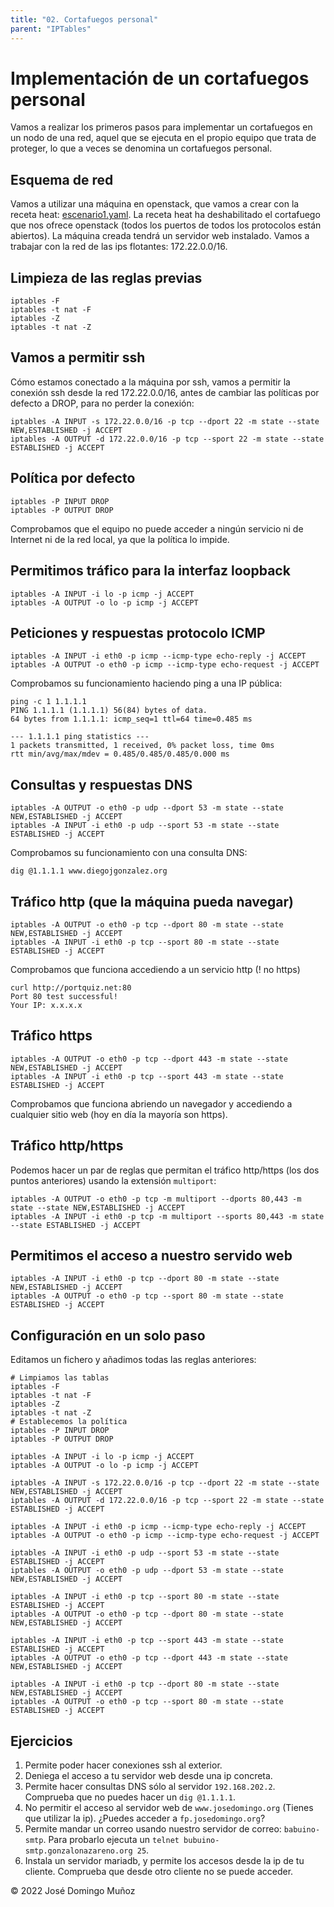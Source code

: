 ```yaml
---
title: "02. Cortafuegos personal"
parent: "IPTables"
---
```




Implementación de un cortafuegos personal
=========================================

Vamos a realizar los primeros pasos para implementar un cortafuegos en un nodo de una red, aquel que se ejecuta en el propio equipo que trata de proteger, lo que a veces se denomina un cortafuegos personal.

Esquema de red
------------------------------------------------------

Vamos a utilizar una máquina en openstack, que vamos a crear con la receta heat: [escenario1.yaml](escenario1.yaml). La receta heat ha deshabilitado el cortafuego que nos ofrece openstack (todos los puertos de todos los protocolos están abiertos). La máquina creada tendrá un servidor web instalado. Vamos a trabajar con la red de las ips flotantes: 172.22.0.0/16.

Limpieza de las reglas previas
--------------------------------------------------------------------------------------

    iptables -F
    iptables -t nat -F
    iptables -Z
    iptables -t nat -Z
    

Vamos a permitir ssh
------------------------------------------------------------------

Cómo estamos conectado a la máquina por ssh, vamos a permitir la conexión ssh desde la red 172.22.0.0/16, antes de cambiar las políticas por defecto a DROP, para no perder la conexión:

    iptables -A INPUT -s 172.22.0.0/16 -p tcp --dport 22 -m state --state NEW,ESTABLISHED -j ACCEPT
    iptables -A OUTPUT -d 172.22.0.0/16 -p tcp --sport 22 -m state --state ESTABLISHED -j ACCEPT
    

Política por defecto
------------------------------------------------------------------

    iptables -P INPUT DROP
    iptables -P OUTPUT DROP
    

Comprobamos que el equipo no puede acceder a ningún servicio ni de Internet ni de la red local, ya que la política lo impide.

Permitimos tráfico para la interfaz loopback
--------------------------------------------

    iptables -A INPUT -i lo -p icmp -j ACCEPT
    iptables -A OUTPUT -o lo -p icmp -j ACCEPT
    

Peticiones y respuestas protocolo ICMP
------------------------------------------------

    iptables -A INPUT -i eth0 -p icmp --icmp-type echo-reply -j ACCEPT
    iptables -A OUTPUT -o eth0 -p icmp --icmp-type echo-request -j ACCEPT
    

Comprobamos su funcionamiento haciendo ping a una IP pública:

    ping -c 1 1.1.1.1
    PING 1.1.1.1 (1.1.1.1) 56(84) bytes of data.
    64 bytes from 1.1.1.1: icmp_seq=1 ttl=64 time=0.485 ms
    
    --- 1.1.1.1 ping statistics ---
    1 packets transmitted, 1 received, 0% packet loss, time 0ms
    rtt min/avg/max/mdev = 0.485/0.485/0.485/0.000 ms
    

Consultas y respuestas DNS
--------------------------------------------------

    iptables -A OUTPUT -o eth0 -p udp --dport 53 -m state --state NEW,ESTABLISHED -j ACCEPT
    iptables -A INPUT -i eth0 -p udp --sport 53 -m state --state ESTABLISHED -j ACCEPT
    

Comprobamos su funcionamiento con una consulta DNS:

    dig @1.1.1.1 www.diegojgonzalez.org
    

Tráfico http (que la máquina pueda navegar)
-------------------------------------------

    iptables -A OUTPUT -o eth0 -p tcp --dport 80 -m state --state NEW,ESTABLISHED -j ACCEPT
    iptables -A INPUT -i eth0 -p tcp --sport 80 -m state --state ESTABLISHED -j ACCEPT
    

Comprobamos que funciona accediendo a un servicio http (! no https)

    curl http://portquiz.net:80
    Port 80 test successful!
    Your IP: x.x.x.x
    

Tráfico https
----------------------------------------------------

    iptables -A OUTPUT -o eth0 -p tcp --dport 443 -m state --state NEW,ESTABLISHED -j ACCEPT
    iptables -A INPUT -i eth0 -p tcp --sport 443 -m state --state ESTABLISHED -j ACCEPT
    

Comprobamos que funciona abriendo un navegador y accediendo a cualquier sitio web (hoy en día la mayoría son https).

Tráfico http/https
---------------------------

Podemos hacer un par de reglas que permitan el tráfico http/https (los dos puntos anteriores) usando la extensión `multiport`:

    iptables -A OUTPUT -o eth0 -p tcp -m multiport --dports 80,443 -m state --state NEW,ESTABLISHED -j ACCEPT
    iptables -A INPUT -i eth0 -p tcp -m multiport --sports 80,443 -m state --state ESTABLISHED -j ACCEPT
    

Permitimos el acceso a nuestro servido web 
--------------------------------------------------------------

    iptables -A INPUT -i eth0 -p tcp --dport 80 -m state --state NEW,ESTABLISHED -j ACCEPT
    iptables -A OUTPUT -o eth0 -p tcp --sport 80 -m state --state ESTABLISHED -j ACCEPT
    

Configuración en un solo paso
------------------------------------
Editamos un fichero y añadimos todas las reglas anteriores:

    # Limpiamos las tablas
    iptables -F
    iptables -t nat -F
    iptables -Z
    iptables -t nat -Z
    # Establecemos la política
    iptables -P INPUT DROP
    iptables -P OUTPUT DROP
    
    iptables -A INPUT -i lo -p icmp -j ACCEPT
    iptables -A OUTPUT -o lo -p icmp -j ACCEPT
    
    iptables -A INPUT -s 172.22.0.0/16 -p tcp --dport 22 -m state --state NEW,ESTABLISHED -j ACCEPT
    iptables -A OUTPUT -d 172.22.0.0/16 -p tcp --sport 22 -m state --state ESTABLISHED -j ACCEPT
    
    iptables -A INPUT -i eth0 -p icmp --icmp-type echo-reply -j ACCEPT
    iptables -A OUTPUT -o eth0 -p icmp --icmp-type echo-request -j ACCEPT
    
    iptables -A INPUT -i eth0 -p udp --sport 53 -m state --state ESTABLISHED -j ACCEPT
    iptables -A OUTPUT -o eth0 -p udp --dport 53 -m state --state NEW,ESTABLISHED -j ACCEPT
    
    iptables -A INPUT -i eth0 -p tcp --sport 80 -m state --state ESTABLISHED -j ACCEPT
    iptables -A OUTPUT -o eth0 -p tcp --dport 80 -m state --state NEW,ESTABLISHED -j ACCEPT
    
    iptables -A INPUT -i eth0 -p tcp --sport 443 -m state --state ESTABLISHED -j ACCEPT
    iptables -A OUTPUT -o eth0 -p tcp --dport 443 -m state --state NEW,ESTABLISHED -j ACCEPT
    
    iptables -A INPUT -i eth0 -p tcp --dport 80 -m state --state NEW,ESTABLISHED -j ACCEPT
    iptables -A OUTPUT -o eth0 -p tcp --sport 80 -m state --state ESTABLISHED -j ACCEPT
    

Ejercicios
---------------
1.  Permite poder hacer conexiones ssh al exterior.
2.  Deniega el acceso a tu servidor web desde una ip concreta.
3.  Permite hacer consultas DNS sólo al servidor `192.168.202.2`. Comprueba que no puedes hacer un `dig @1.1.1.1`.
4.  No permitir el acceso al servidor web de `www.josedomingo.org` (Tienes que utilizar la ip). ¿Puedes acceder a `fp.josedomingo.org`?
5.  Permite mandar un correo usando nuestro servidor de correo: `babuino-smtp`. Para probarlo ejecuta un `telnet bubuino-smtp.gonzalonazareno.org 25`.
6.  Instala un servidor mariadb, y permite los accesos desde la ip de tu cliente. Comprueba que desde otro cliente no se puede acceder.


© 2022 José Domingo Muñoz